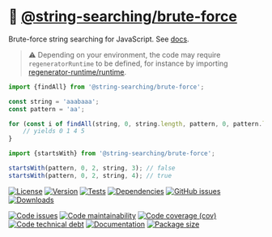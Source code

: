 :muscle: [@string-searching/brute-force](https://string-searching.github.io/brute-force)
==

Brute-force string searching for JavaScript.
See [docs](https://string-searching.github.io/brute-force/index.html).

> :warning: Depending on your environment, the code may require
> `regeneratorRuntime` to be defined, for instance by importing
> [regenerator-runtime/runtime](https://www.npmjs.com/package/regenerator-runtime).

```js
import {findAll} from '@string-searching/brute-force';

const string = 'aaabaaa';
const pattern = 'aa';

for (const i of findAll(string, 0, string.length, pattern, 0, pattern.length)) {
	// yields 0 1 4 5
}

import {startsWith} from '@string-searching/brute-force';

startsWith(pattern, 0, 2, string, 3); // false
startsWith(pattern, 0, 2, string, 4); // true
```

[![License](https://img.shields.io/github/license/string-searching/brute-force.svg)](https://raw.githubusercontent.com/string-searching/brute-force/main/LICENSE)
[![Version](https://img.shields.io/npm/v/@string-searching/brute-force.svg)](https://www.npmjs.org/package/@string-searching/brute-force)
[![Tests](https://img.shields.io/github/actions/workflow/status/string-searching/brute-force/ci.yml?branch=main&event=push&label=tests)](https://github.com/string-searching/brute-force/actions/workflows/ci.yml?query=branch:main)
[![Dependencies](https://img.shields.io/librariesio/github/string-searching/brute-force.svg)](https://github.com/string-searching/brute-force/network/dependencies)
[![GitHub issues](https://img.shields.io/github/issues/string-searching/brute-force.svg)](https://github.com/string-searching/brute-force/issues)
[![Downloads](https://img.shields.io/npm/dm/@string-searching/brute-force.svg)](https://www.npmjs.org/package/@string-searching/brute-force)

[![Code issues](https://img.shields.io/codeclimate/issues/string-searching/brute-force.svg)](https://codeclimate.com/github/string-searching/brute-force/issues)
[![Code maintainability](https://img.shields.io/codeclimate/maintainability/string-searching/brute-force.svg)](https://codeclimate.com/github/string-searching/brute-force/trends/churn)
[![Code coverage (cov)](https://img.shields.io/codecov/c/gh/string-searching/brute-force/main.svg)](https://codecov.io/gh/string-searching/brute-force)
[![Code technical debt](https://img.shields.io/codeclimate/tech-debt/string-searching/brute-force.svg)](https://codeclimate.com/github/string-searching/brute-force/trends/technical_debt)
[![Documentation](https://string-searching.github.io/brute-force/badge.svg)](https://string-searching.github.io/brute-force/source.html)
[![Package size](https://img.shields.io/bundlephobia/minzip/@string-searching/brute-force)](https://bundlephobia.com/result?p=@string-searching/brute-force)
